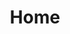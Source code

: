 ---
title: Home
slides:
  - title: This is a slide :D
    body: >-
      with a very badass text! i mean... come on... just read it! i know
      right?!? badass!!! like... how much more badass can a text get?! i tell ya
      man... the badassery is strong with this one!
    button:
      title: This is a button!
      type: primary
      url: '#'
    image: /assets/media/uploads/photo-1493780474015-ba834fd0ce2f.jpeg
  - title: This is a slide too!
    body: >-
      but this one is cuter tho... cute like... really cute! in fact... it's so
      cute, it makes you want to puke rainbows and shoot heart-shaped soap
      bubbles out of your ass!
    button:
      title: ZOMG!
      type: danger
      url: '#'
    image: /assets/media/uploads/photo-1485827329522-c625acce0067.jpeg
---